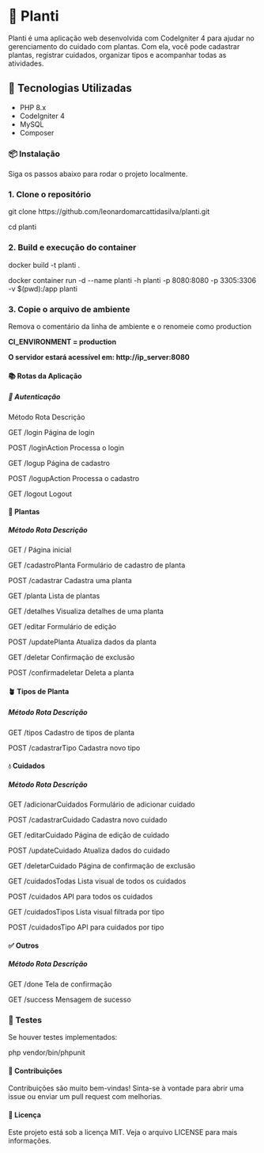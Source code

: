 <h1>🌿 Planti</h1>
<p>Planti é uma aplicação web desenvolvida com CodeIgniter 4 para ajudar no gerenciamento do cuidado com plantas. Com ela, você pode cadastrar plantas, registrar cuidados, organizar tipos e acompanhar todas as atividades.</p>

<h2>🚀 Tecnologias Utilizadas</h2>
<ul>
   <li>PHP 8.x</li>
   <li>CodeIgniter 4</li>
   <li>MySQL</li>
   <li>Composer</li>
</ul>

<h3>📦 Instalação</h3>
<p>Siga os passos abaixo para rodar o projeto localmente.</p>

<h3>1. Clone o repositório</h3>
<p>git clone https://github.com/leonardomarcattidasilva/planti.git</p>
<p>cd planti</p>

<h3>2. Build e execução do container</h3>
<p>docker build -t planti .</p>
<p>docker container run -d --name planti -h planti -p 8080:8080 -p 3305:3306 -v $(pwd):/app planti</p>

<h3>3. Copie o arquivo de ambiente</h3>
<p><Renomeie o arquivo .env_example para .env com os dados de conexão com seu MySQL./p>
<p>Remova o comentário da linha de ambiente e o renomeie como production</p>
<b>CI_ENVIRONMENT = production</b>


<p><b>O servidor estará acessível em: http://ip_server:8080</b></p>

<h4>📚 Rotas da Aplicação</h4>
<h5>🔐 Autenticação</h5>
Método	Rota	Descrição
<p>GET	/login	Página de login</p>
<p>POST	/loginAction	Processa o login</p>
<p>GET	/logup	Página de cadastro</p>
<p>POST	/logupAction	Processa o cadastro</p>
<p>GET	/logout	Logout</p>


<h4>🌱 Plantas</h4>
<h5>Método Rota Descrição</h5>
<p>GET	/	Página inicial</p>
<p>GET	/cadastroPlanta	Formulário de cadastro de planta</p>
<p>POST	/cadastrar	Cadastra uma planta</p>
<p>GET	/planta	Lista de plantas</p>
<p>GET	/detalhes	Visualiza detalhes de uma planta</p>
<p>GET	/editar	Formulário de edição</p>
<p>POST	/updatePlanta	Atualiza dados da planta</p>
<p>GET	/deletar	Confirmação de exclusão</p>
<p>POST	/confirmadeletar	Deleta a planta</p>

<h4>🪴 Tipos de Planta</h4>
<h5>Método Rota Descrição</h5>
<p>GET	/tipos	Cadastro de tipos de planta</p>
<p>POST	/cadastrarTipo	Cadastra novo tipo</p>

<h4>💧 Cuidados</h4>
<h5>Método Rota Descrição</h5>
<p>GET	/adicionarCuidados	Formulário de adicionar cuidado</p>
<p>POST	/cadastrarCuidado	Cadastra novo cuidado</p>
<p>GET	/editarCuidado	Página de edição de cuidado</p>
<p>POST	/updateCuidado	Atualiza dados do cuidado</p>
<p>GET	/deletarCuidado	Página de confirmação de exclusão</p>
<p>GET	/cuidadosTodas	Lista visual de todos os cuidados</p>
<p>POST	/cuidados	API para todos os cuidados</p>
<p>GET	/cuidadosTipos	Lista visual filtrada por tipo</p>
<p>POST	/cuidadosTipo	API para cuidados por tipo</p>

<h4>✅ Outros</h4>
<h5>Método Rota Descrição</h5>
<p>GET	/done	Tela de confirmação</p>
<p>GET	/success	Mensagem de sucesso</p>

<h3>🧪 Testes</h3>
<p>Se houver testes implementados:</p>
php vendor/bin/phpunit

<h4>🙋 Contribuições</h4>
<p>Contribuições são muito bem-vindas! Sinta-se à vontade para abrir uma issue ou enviar um pull request com melhorias.</p>

<h4>📄 Licença</h4>
<p>Este projeto está sob a licença MIT. Veja o arquivo LICENSE para mais informações.</p>